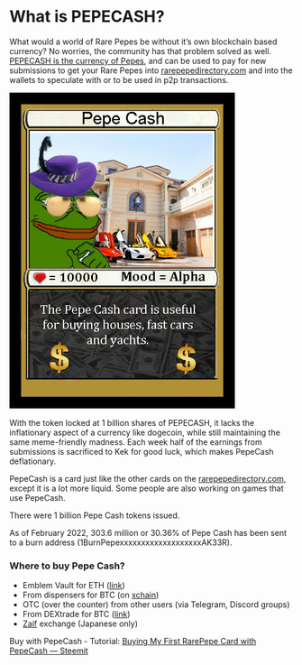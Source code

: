# What is PEPECASH?

What would a world of Rare Pepes be without it’s own blockchain based currency? No worries, the community has that problem solved as well. [PEPECASH is the currency of Pepes](http://rarepepedirectory.com/?p=65), and can be used to pay for new submissions to get your Rare Pepes into [rarepepedirectory.com](http://rarepepedirectory.com) and into the wallets to speculate with or to be used in p2p transactions.

![PEPECASH](<../.gitbook/assets/S01 C11 - PEPECASH.jpg>)

With the token locked at 1 billion shares of PEPECASH, it lacks the inflationary aspect of a currency like dogecoin, while still maintaining the same meme-friendly madness. Each week half of the earnings from submissions is sacrificed to Kek for good luck, which makes PepeCash deflationary.

PepeCash is a card just like the other cards on the [rarepepedirectory.com](http://rarepepedirectory.com), except it is a lot more liquid. Some people are also working on games that use PepeCash.

There were 1 billion Pepe Cash tokens issued.

As of February 2022, 303.6 million or 30.36% of Pepe Cash has been sent to a burn address (1BurnPepexxxxxxxxxxxxxxxxxxxAK33R).

### **Where to buy Pepe Cash?**

* Emblem Vault for ETH ([link](https://opensea.io/collection/emblem-vault))
* From dispensers for BTC (on [xchain](https://xchain.io/dispensers))
* OTC (over the counter) from other users (via Telegram, Discord groups)
* From DEXtrade for BTC ([link](https://dex-trade.com/))
* [Zaif](https://zaif.jp/) exchange (Japanese only)

Buy with PepeCash - Tutorial: [Buying My First RarePepe Card with PepeCash — Steemit](https://steemit.com/bitcoin/@superskillz/buying-my-first-rarepepe-card-with-pepecash)
